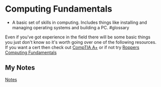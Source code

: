# Computing Fundamentals
- A basic set of skills in computing. Includes things like installing and managing operating systems and building a PC. #glossary

Even if you've got experience in the field there will be some basic things you just don't know so it's worth going over one of the following resources. If you want a cert then check out [CompTIA A+](https://www.comptia.org/certifications/a) or if not try [Roppers Computing Fundamentals](https://www.roppers.org/courses/fundamentals)
## My Notes
[Notes](mynotes/computing-fundamentals-notes.md)
